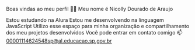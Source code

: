Boas vindas ao meu perfil 💙💙
Meu nome é Nicolly Dourado de Araujo

Estou estudando na Alura
Estou me desenvolvendo na linguagem JavaScript
Utilizo esse espaço para minha organização e compartilhamento dos meu projetos desenvolvidos
Você pode entrar em contato comigo 📫
00001114624548sp@al.educacao.sp.gov.br
